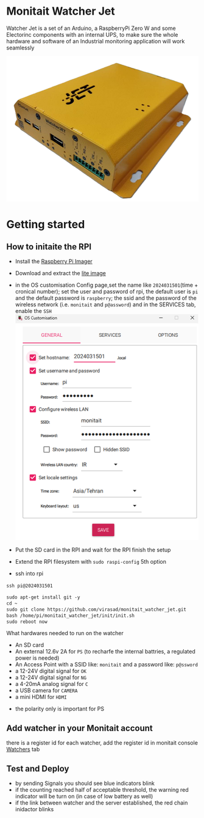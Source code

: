 # Monitait Watcher Jet

Watcher Jet is a set of an Arduino, a RaspberryPi Zero W and some Electorinc components with an internal UPS, to make sure the whole hardware and software of an Industrial monitoring application will work seamlessly

![watcher-jet-v2.2.png](docs/watcher-jet-v2.2.png)

# Getting started

## How to initaite the RPI



- Install the [Raspberry Pi Imager](https://www.raspberrypi.com/software)
- Download and extract the [lite image](https://downloads.raspberrypi.com/raspios_lite_armhf/images/raspios_lite_armhf-2024-03-13/2024-03-12-raspios-bookworm-armhf-lite.img.xz)

- in the OS customisation Config page,set the name like `2024031501`(time + cronical number); set the user and password of rpi, the default user is `pi` and the default password is `raspberry`; the ssid and the password of the wireless network (i.e. `monitait` and `p@assword`) and in the SERVICES tab, enable the `SSH`
![RPI-imager-setting](docs/4-RPI-imager-setting-general.png)

- Put the SD card in the RPI and wait for the RPI finish the setup
- Extend the RPI filesystem with `sudo raspi-config` 5th option
- ssh into rpi

`ssh pi@2024031501`

```
sudo apt-get install git -y
cd ~
sudo git clone https://github.com/virasad/monitait_watcher_jet.git
bash /home/pi/monitait_watcher_jet/init/init.sh
sudo reboot now
```

What hardwares needed to run on the watcher

- An SD card 
- An external 12.6v 2A for `PS` (to recharfe the internal battries, a regulated power is needed)
- An Access Point with a SSID like: `monitait` and a password like: `p@ssword`
- a 12-24V digital signal for `OK`
- a 12-24V digital signal for `NG`
- a 4-20mA analog signal for `C`
- a USB camera for `CAMERA`
- a mini HDMI for `HDMI`

* the polarity only is important for PS


## Add watcher in your Monitait account

there is a register id for each watcher, add the register id in monitait console [Watchers](https://console.monitait.com/factory/watchers) tab


## Test and Deploy

- by sending Signals you should see blue indicators blink
- if the counting reached half of acceptable threshold, the warning red indicator will be turn on (in case of low battery as well)
- if the link between watcher and the server established, the red chain inidactor blinks